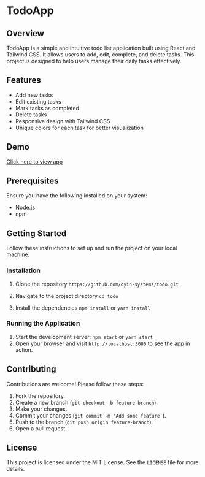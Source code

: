 # TodoApp

## Overview

TodoApp is a simple and intuitive todo list application built using React and Tailwind CSS. It allows users to add, edit, complete, and delete tasks. This project is designed to help users manage their daily tasks effectively.

## Features

- Add new tasks
- Edit existing tasks
- Mark tasks as completed
- Delete tasks
- Responsive design with Tailwind CSS
- Unique colors for each task for better visualization

## Demo

[Click here to view app](www.todo.com)

## Prerequisites

Ensure you have the following installed on your system:

- Node.js
- npm

## Getting Started

Follow these instructions to set up and run the project on your local machine:

### Installation

1. Clone the repository
   `https://github.com/oyin-systems/todo.git`

2. Navigate to the project directory
   `cd todo`

3. Install the dependencies
   `npm install` or `yarn install`

### Running the Application

1.  Start the development server:
    `npm start` or `yarn start`
2.  Open your browser and visit `http://localhost:3000` to see the app in action.

## Contributing

Contributions are welcome! Please follow these steps:

1.  Fork the repository.
2.  Create a new branch (`git checkout -b feature-branch`).
3.  Make your changes.
4.  Commit your changes (`git commit -m 'Add some feature'`).
5.  Push to the branch (`git push origin feature-branch`).
6.  Open a pull request.

## License

This project is licensed under the MIT License. See the `LICENSE` file for more details.
